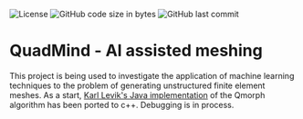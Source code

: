 ![License](https://img.shields.io/github/license/RCL-Consulting/QuadMind)
![GitHub code size in bytes](https://img.shields.io/github/languages/code-size/RCL-Consulting/QuadMind)
![GitHub last commit](https://img.shields.io/github/last-commit/RCL-Consulting/QuadMind)

QuadMind - AI assisted meshing
==============================

This project is being used to investigate the application of machine learning techniques to the problem of generating unstructured finite element meshes.  As a start, [Karl Levik's Java implementation](https://github.com/KarlLevik/qmorph) of the Qmorph algorithm has been ported to c++.  Debugging is in process.
